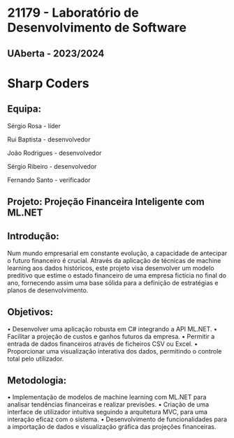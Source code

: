 # 21179 - Laboratório de Desenvolvimento de Software

## UAberta - 2023/2024

# Sharp Coders

## Equipa:

Sérgio Rosa - líder 

Rui Baptista - desenvolvedor 

João Rodrigues - desenvolvedor 

Sérgio Ribeiro - desenvolvedor 

Fernando Santo - verificador

## Projeto: Projeção Financeira Inteligente com ML.NET

## Introdução: 

Num mundo empresarial em constante evolução, a capacidade de antecipar o futuro financeiro é crucial. 
Através da aplicação de técnicas de machine learning aos dados históricos, este projeto visa desenvolver 
um modelo preditivo que estime o estado financeiro de uma empresa fictícia no final do ano, fornecendo 
assim uma base sólida para a definição de estratégias e planos de desenvolvimento.

## Objetivos:

•	Desenvolver uma aplicação robusta em C# integrando a API ML.NET.
•	Facilitar a projeção de custos e ganhos futuros da empresa.
•	Permitir a entrada de dados financeiros através de ficheiros CSV ou Excel.
•	Proporcionar uma visualização interativa dos dados, permitindo o controle total pelo utilizador.

## Metodologia:

•	Implementação de modelos de machine learning com ML.NET para analisar tendências financeiras e realizar previsões.
•	Criação de uma interface de utilizador intuitiva seguindo a arquitetura MVC, para uma interação eficaz com o sistema.
•	Desenvolvimento de funcionalidades para a importação de dados e visualização gráfica das projeções financeiras.


